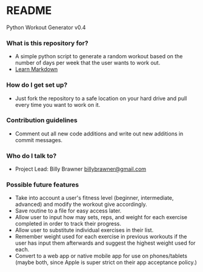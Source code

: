 # README #

Python Workout Generator v0.4

### What is this repository for? ###

* A simple python script to generate a random workout based on the number of days per week that the user wants to work out.
* [Learn Markdown](https://bitbucket.org/tutorials/markdowndemo)

### How do I get set up? ###

* Just fork the repository to a safe location on your hard drive and pull every time you want to work on it.

### Contribution guidelines ###

* Comment out all new code additions and write out new additions in commit messages.

### Who do I talk to? ###

* Project Lead: Billy Brawner billybrawner@gmail.com

### Possible future features ###

* Take into account a user's fitness level (beginner, intermediate, advanced) and modify the workout give accordingly.
* Save routine to a file for easy access later.
* Allow user to input how may sets, reps, and weight for each exercise completed in order to track their progress.
* Allow user to substitute individual exercises in their list.
* Remember weight used for each exercise in previous workouts if the user has input them afterwards and suggest the highest weight used for each.
* Convert to a web app or native mobile app for use on phones/tablets (maybe both, since Apple is super strict on their app acceptance policy.)